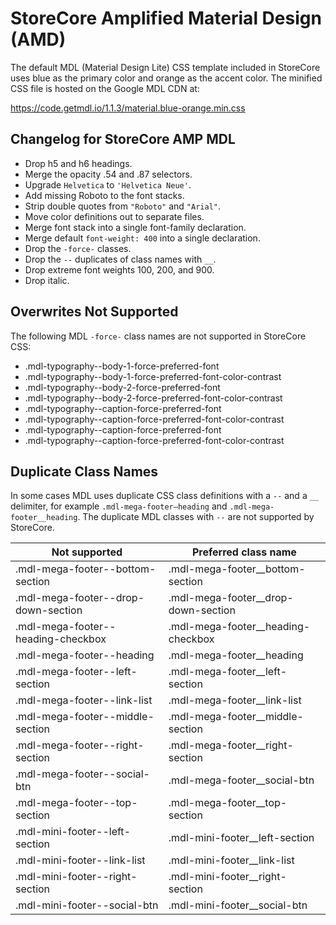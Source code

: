 StoreCore Amplified Material Design (AMD)
=========================================

The default MDL (Material Design Lite) CSS template included in StoreCore uses
blue as the primary color and orange as the accent color.  The minified CSS
file is hosted on the Google MDL CDN at:

https://code.getmdl.io/1.1.3/material.blue-orange.min.css


## Changelog for StoreCore AMP MDL

- Drop h5 and h6 headings.
- Merge the opacity .54 and .87 selectors.
- Upgrade `Helvetica` to `'Helvetica Neue'`.
- Add missing Roboto to the font stacks.
- Strip double quotes from `"Roboto"` and `"Arial"`.
- Move color definitions out to separate files.
- Merge font stack into a single font-family declaration.
- Merge default `font-weight: 400` into a single declaration.
- Drop the `-force-` classes.
- Drop the `--` duplicates of class names with `__`.
- Drop extreme font weights 100, 200, and 900.
- Drop italic.


## Overwrites Not Supported

The following MDL `-force-` class names are not supported in StoreCore CSS:

- .mdl-typography--body-1-force-preferred-font
- .mdl-typography--body-1-force-preferred-font-color-contrast
- .mdl-typography--body-2-force-preferred-font
- .mdl-typography--body-2-force-preferred-font-color-contrast
- .mdl-typography--caption-force-preferred-font
- .mdl-typography--caption-force-preferred-font-color-contrast
- .mdl-typography--caption-force-preferred-font
- .mdl-typography--caption-force-preferred-font-color-contrast


## Duplicate Class Names

In some cases MDL uses duplicate CSS class definitions with a `--` and a `__`
delimiter, for example `.mdl-mega-footer—heading` and
`.mdl-mega-footer__heading`.  The duplicate MDL classes with `--` are not
supported by StoreCore.

| Not supported                       | Preferred class name                |
| ----------------------------------- | ----------------------------------- |
| .mdl-mega-footer--bottom-section    | .mdl-mega-footer__bottom-section    |
| .mdl-mega-footer--drop-down-section | .mdl-mega-footer__drop-down-section |
| .mdl-mega-footer--heading-checkbox  | .mdl-mega-footer__heading-checkbox  |
| .mdl-mega-footer--heading           | .mdl-mega-footer__heading           |
| .mdl-mega-footer--left-section      | .mdl-mega-footer__left-section      |
| .mdl-mega-footer--link-list         | .mdl-mega-footer__link-list         |
| .mdl-mega-footer--middle-section    | .mdl-mega-footer__middle-section    |
| .mdl-mega-footer--right-section     | .mdl-mega-footer__right-section     |
| .mdl-mega-footer--social-btn        | .mdl-mega-footer__social-btn        |
| .mdl-mega-footer--top-section       | .mdl-mega-footer__top-section       |
| .mdl-mini-footer--left-section      | .mdl-mini-footer__left-section      |
| .mdl-mini-footer--link-list         | .mdl-mini-footer__link-list         |
| .mdl-mini-footer--right-section     | .mdl-mini-footer__right-section     |
| .mdl-mini-footer--social-btn        | .mdl-mini-footer__social-btn        |
